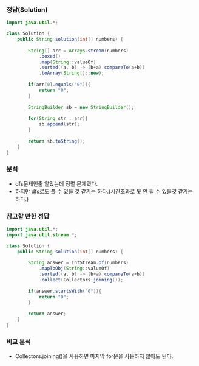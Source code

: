 ###   정답(Solution)
```java
import java.util.*;

class Solution {
    public String solution(int[] numbers) {
        
        String[] arr = Arrays.stream(numbers)
            .boxed()
            .map(String::valueOf)
            .sorted((a, b) -> (b+a).compareTo(a+b))
            .toArray(String[]::new);
        
        if(arr[0].equals("0")){
            return "0";
        }
        
        StringBuilder sb = new StringBuilder();
        
        for(String str : arr){
            sb.append(str);
        }
        
        return sb.toString();
    }
}
```

###   분석
-   dfs문제인줄 알았는데 정렬 문제였다.
-   하지만 dfs로도 풀 수 있을 것 같기는 하다.(시간초과로 못 안 될 수 있을것 같기는 하다.)

###   참고할 만한 정답
```java
import java.util.*;
import java.util.stream.*;

class Solution {
    public String solution(int[] numbers) {
        
        String answer = IntStream.of(numbers)
            .mapToObj(String::valueOf)
            .sorted((a, b) -> (b+a).compareTo(a+b))
            .collect(Collectors.joining());
        
        if(answer.startsWith("0")){
            return "0";
        }
        
        return answer;
    }
}
```

###   비교 분석
-   Collectors.joining()을 사용하면 마지막 for문을 사용하지 않아도 된다.